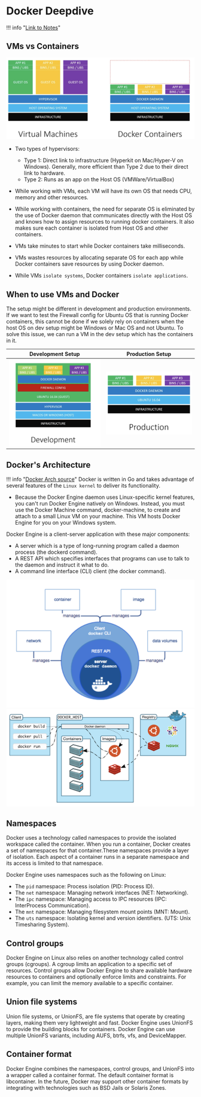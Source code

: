 # Docker Deepdive

!!! info "[Link to Notes](https://deepgorthi.github.io/notes-docker/notes)"

## VMs vs Containers

![VM vs Docker](img/vms-vs-docker.png)

- Two types of hypervisors:
    - Type 1: Direct link to infrastructure (Hyperkit on Mac/Hyper-V on Windows). Generally, more efficient than Type 2 due to their direct link to hardware.
    - Type 2: Runs as an app on the Host OS (VMWare/VirtualBox)

- While working with VMs, each VM will have its own OS that needs CPU, memory and other resources.
- While working with containers, the need for separate OS is eliminated by the use of Docker daemon that communicates directly with the Host OS and knows how to assign resources to running docker containers. It also makes sure each container is isolated from Host OS and other containers. 
- VMs take minutes to start while Docker containers take milliseconds. 
- VMs wastes resources by allocating separate OS for each app while Docker containers save resources by using Docker daemon. 
- While VMs `isolate systems`, Docker containers `isolate applications`.

## When to use VMs and Docker

The setup might be different in development and production environments. If we want to test the Firewall config for Ubuntu OS that is running Docker containers, this cannot be done if we solely rely on containers when the host OS on dev setup might be Windows or Mac OS and not Ubuntu. To solve this issue, we can run a VM in the dev setup which has the containers in it. 

Development Setup             |  Production Setup
:-------------------------:|:-------------------------:
![](img/docker-dev.png)  |  ![](img/docker-prod.png)

## Docker's Architecture

!!! info "[Docker Arch source](https://docs.docker.com/engine/docker-overview/)"
Docker is written in Go and takes advantage of several features of the `Linux kernel` to deliver its functionality.

- Because the Docker Engine daemon uses Linux-specific kernel features, you can't run Docker Engine natively on Windows. Instead, you must use the Docker Machine command, docker-machine, to create and attach to a small Linux VM on your machine. This VM hosts Docker Engine for you on your Windows system.

Docker Engine is a client-server application with these major components:

- A server which is a type of long-running program called a daemon process (the dockerd command).
- A REST API which specifies interfaces that programs can use to talk to the daemon and instruct it what to do.
- A command line interface (CLI) client (the docker command).

![](img/docker-arch1.png)
![](img/docker-arch2.png)

## Namespaces
Docker uses a technology called namespaces to provide the isolated workspace called the container. When you run a container, Docker creates a set of namespaces for that container.These namespaces provide a layer of isolation. Each aspect of a container runs in a separate namespace and its access is limited to that namespace.

Docker Engine uses namespaces such as the following on Linux:

- The `pid` namespace: Process isolation (PID: Process ID).
- The `net` namespace: Managing network interfaces (NET: Networking).
- The `ipc` namespace: Managing access to IPC resources (IPC: InterProcess Communication).
- The `mnt` namespace: Managing filesystem mount points (MNT: Mount).
- The `uts` namespace: Isolating kernel and version identifiers. (UTS: Unix Timesharing System).

## Control groups
Docker Engine on Linux also relies on another technology called control groups (cgroups). A cgroup limits an application to a specific set of resources. Control groups allow Docker Engine to share available hardware resources to containers and optionally enforce limits and constraints. For example, you can limit the memory available to a specific container.

## Union file systems
Union file systems, or UnionFS, are file systems that operate by creating layers, making them very lightweight and fast. Docker Engine uses UnionFS to provide the building blocks for containers. Docker Engine can use multiple UnionFS variants, including AUFS, btrfs, vfs, and DeviceMapper.

## Container format
Docker Engine combines the namespaces, control groups, and UnionFS into a wrapper called a container format. The default container format is libcontainer. In the future, Docker may support other container formats by integrating with technologies such as BSD Jails or Solaris Zones.